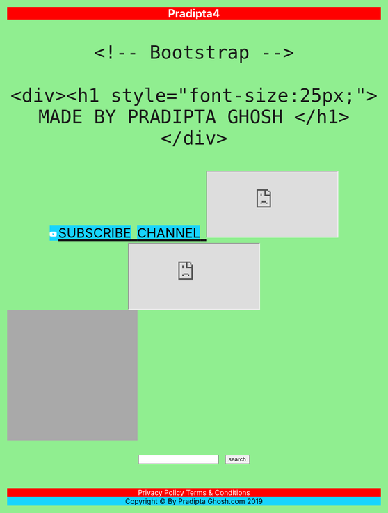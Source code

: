 # Pradipta4
<html lang="en">
<head>
    <meta charset="utf-8">
    <meta name="viewport" content="width=device-width, initial-scale=1.0">
    <title></title>

    <!-- Bootstrap -->
  <link rel="stylesheet" href="plugins/bootstrap/bootstrap.min.css">

<style>
    
body{

    background: lightgreen;
    text-align: center;
    font-size: 50px;

}


h1{

    font-size: 25px;
    background: red;
    color: white;
}

 div{
      background: darkgrey;
      font-size: 25px;
      
    }   
    
span{

    font-size: 30px;
     background: #17D4FE;
     color: black;
}    
   

</style>

</head>
<body>

    <div><h1 style="font-size:25px;"> MADE BY PRADIPTA GHOSH </h1></div>

<a class='yt-subscribe-button' rel="noopener nofollow" href='https://www.youtube.com/c/BONGOMALA?sub_confirmation=1' target='_blank'>
    <span><svg viewBox="0 0 24 24" width="16" style='margin:-2px 4px 0 0'>
        <path
            d="M23.495 6.205a3.007 3.007 0 0 0-2.088-2.088c-1.87-.501-9.396-.501-9.396-.501s-7.507-.01-9.396.501A3.007 3.007 0 0 0 .527 6.205a31.247 31.247 0 0 0-.522 5.805 31.247 31.247 0 0 0 .522 5.783 3.007 3.007 0 0 0 2.088 2.088c1.868.502 9.396.502 9.396.502s7.506 0 9.396-.502a3.007 3.007 0 0 0 2.088-2.088 31.247 31.247 0 0 0 .5-5.783 31.247 31.247 0 0 0-.5-5.805zM9.609 15.601V8.408l6.264 3.602z"
            fill='#fff'
        ></path>
    </svg>SUBSCRIBE</span>
    <span>CHANNEL</span>
</a>

<!--YOUTUBE VIDEO 1-->

<iframe src="https://www.youtube.com/embed/UOhDLO5TMhQ">
</iframe>

<!--END NO-1 VIDEO-->

<!--YOUTUBE VIDEO 2-->
<iframe src="https://www.youtube.com/embed/bQNX4EdFlz4">
</iframe>

<!--END NO-2 VIDEO-->
    
<!--GOOGLE MAP-->

<html lang="en-US">
<head>
  <meta charset="UTF-8">
  <title></title>
  <style type="text/css">
  #map_canvas {
    height: 300px;
    width: 300px;
  }
  </style>
</head>
<body>
<div id="map_canvas" width="300" height="300"></div>
<input type="text" id="query" value=""/>
<input type="submit" id="search" value="search"/>
<script src="http://maps.googleapis.com/maps/api/js?sensor=false" src="//maps.google.com/maps/api/js?sensor=false"></script>
<script type="text/javascript">
var geo = {};
window.onload = function() {
  var latlng = new google.maps.LatLng(39.102431, -94.583698),
      options  = {
        zoom               : 4,
        mapTypeId          : google.maps.MapTypeId.TERRAIN,
        center             : latlng,
        streetViewControl  : true,
        scaleControl       : true,
        scrollwheel        : true,
        mapTypeControl     : true,
        overviewMapControl : true,
        panControlOptions  : {
          position         : google.maps.ControlPosition.TOP_LEFT
        },
        zoomControlOptions : {
          position         : google.maps.ControlPosition.TOP_LEFT
        }
      };
      map    = new google.maps.Map(document.getElementById('map_canvas'), options),
      marker = new google.maps.Marker({
                     position  : latlng,
                     map       : map,
                     draggable : false
                   }),
      geocoder = new google.maps.Geocoder(),
      search = document.getElementById('search'), 
      query = document.getElementById('query');

  function codeAddress() {
    var address = query.value;
    geocoder.geocode( { 'address': address}, function(results, status) {
      console.log(results);
      if (status == google.maps.GeocoderStatus.OK) {
        map.setCenter(results[0].geometry.location);
        var marker = new google.maps.Marker({
            map: map,
            position: results[0].geometry.location
        });
      } else {
        alert("Geocode was not successful for the following reason: " + status);
      }
    });
  };

  search.onclick = function() {
   codeAddress(); 
  };
};
</script>
</body>
</html>



<!--END GOOGLE MAP-->
    
    

<center style="font-size:16px;background:red"><u><a style="color:white;">Privacy Policy</a></u> <u><a style="color:white">Terms & Conditions</a></u></center>
<center style= "color:black;font-size:16px;background:#17D4FE">Copyright © By Pradipta Ghosh.com 2019</center>

</body>
</html>


